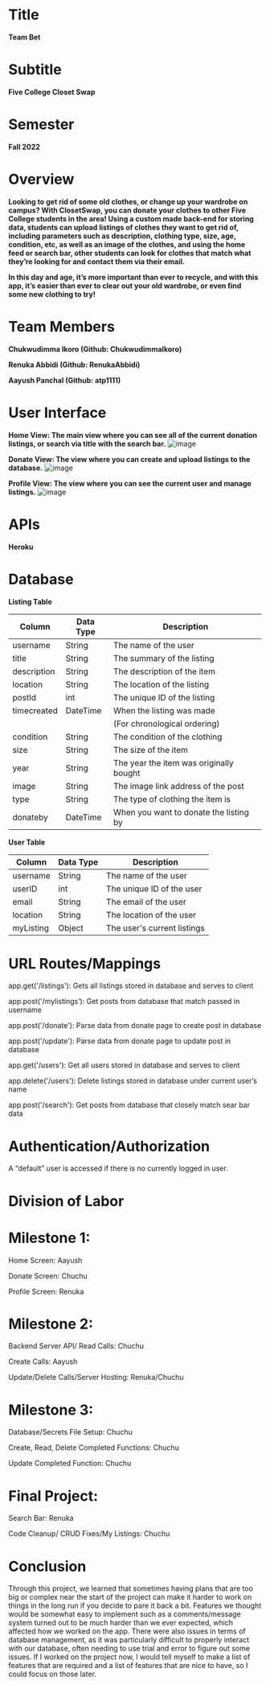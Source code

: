 # Title
**Team Bet**

# Subtitle
**Five College Closet Swap**

# Semester 
**Fall 2022**

# Overview
**Looking to get rid of some old clothes, or change up your wardrobe on campus? With ClosetSwap, you can donate your clothes to other Five College students in the area! Using a custom made back-end for storing data, students can upload listings of clothes they want to get rid of, including parameters such as description, clothing type, size, age, condition, etc, as well as an image of the clothes, and using the home feed or search bar, other students can look for clothes that match what they’re looking for and contact them via their email.**

**In this day and age, it’s more important than ever to recycle, and with this app, it’s easier than ever to clear out your old wardrobe, or even find some new clothing to try!**

# Team Members 
**Chukwudimma Ikoro (Github: ChukwudimmaIkoro)**

**Renuka Abbidi (Github: RenukaAbbidi)**

**Aayush Panchal (Github: atp1111)**
	
# User Interface 
**Home View: The main view where you can see all of the current donation listings, or search via title with the search bar.**
![image](https://user-images.githubusercontent.com/69084967/206942645-1d4b6551-3d53-4f66-9eea-a610a3128b7d.png)
	
**Donate View: The view where you can create and upload listings to the database.**
![image](https://user-images.githubusercontent.com/69084967/206942716-18431fe2-3128-407d-b498-675c47c1d427.png)

**Profile View: The view where you can see the current user and manage listings.**
![image](https://user-images.githubusercontent.com/69084967/206942750-81401bbf-a867-44cc-ba5a-4eeecef7ef8b.png)


# APIs
**Heroku**

# Database
**Listing Table**

| Column       | Data Type | Description                 |
|--------------|-----------|-----------------------------|
| username     | String    | The name of the user        |
| title        | String    | The summary of the listing  |
| description  | String    | The description of the item |
| location     | String    | The location of the listing |
| postId       | int       | The unique ID of the listing|
| timecreated  | DateTime  | When the listing was made   |
|              |           |(For chronological ordering) |
| condition       | String    | The condition of the clothing |
| size | String    | The size of the item |
| year    | String    | The year the item was originally bought |
| image | String    | The image link address of the post|
| type   | String    | The type of clothing the item is |
| donateby | DateTime  | When you want to donate the listing by |


**User Table** 

| Column       | Data Type | Description                 |
|--------------|-----------|-----------------------------|
| username     | String    | The name of the user        |
| userID       | int       | The unique ID of the user   |
| email        | String    | The email of the user       |
| location     | String    | The location of the user    |
| myListing    | Object    | The user's current listings  |

# URL Routes/Mappings

app.get('/listings'): Gets all listings stored in database and serves to client

app.post('/mylistings’): Get posts from database that match passed in username

app.post('/donate'): Parse data from donate page to create post in database

app.post('/update'): Parse data from donate page to update post in database

app.get('/users'): Get all users stored in database and serves to client

app.delete('/users'): Delete listings stored in database under current user’s name

app.post('/search'): Get posts from database that closely match sear bar data


# Authentication/Authorization
A “default” user is accessed if there is no currently logged in user.

# Division of Labor

# Milestone 1:

Home Screen: Aayush 

Donate Screen: Chuchu

Profile Screen: Renuka


# Milestone 2:

Backend Server API/ Read Calls: Chuchu

Create Calls: Aayush

Update/Delete Calls/Server Hosting: Renuka/Chuchu


# Milestone 3:

Database/Secrets File Setup: Chuchu

Create, Read, Delete Completed Functions: Chuchu

Update Completed Function: Chuchu

# Final Project:

Search Bar: Renuka

Code Cleanup/ CRUD Fixes/My Listings: Chuchu


# Conclusion
Through this project, we learned that sometimes having plans that are too big or complex near the start of the project can make it harder to work on things in the long run if you decide to pare it back a bit. Features we thought would be somewhat easy to implement such as a comments/message system turned out to be much harder than we ever expected, which affected how we worked on the app. There were also issues in terms of database management, as it was particularly difficult to properly interact with our database, often needing to use trial and error to figure out some issues. If I worked on the project now, I would tell myself to make a list of features that are required and a list of features that are nice to have, so I could focus on those later.
